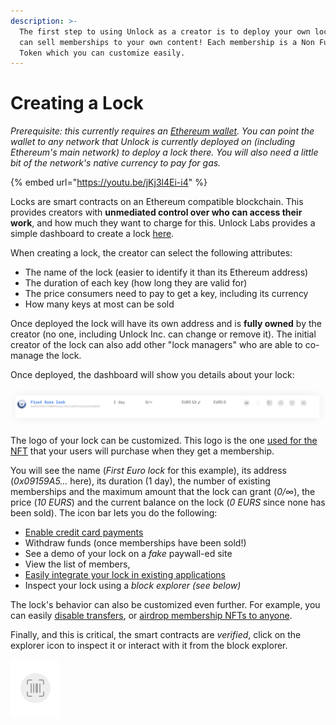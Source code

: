 ```yaml
---
description: >-
  The first step to using Unlock as a creator is to deploy your own lock so you
  can sell memberships to your own content! Each membership is a Non Fungible
  Token which you can customize easily.
---
```


# Creating a Lock

_Prerequisite: this currently requires an_ [_Ethereum wallet_](https://ethereum.org/en/wallets/)_. You can point the wallet to any network that Unlock is_ _currently deployed on_ _(including Ethereum's main network) to deploy a lock there. You will also need a little bit of the network's native currency to pay for gas._

{% embed url="https://youtu.be/jKj3l4Ei-i4" %}

Locks are smart contracts on an Ethereum compatible blockchain. This provides creators with **unmediated control over who can access their work**, and how much they want to charge for this. Unlock Labs provides a simple dashboard to create a lock [here](https://app.unlock-protocol.com/dashboard).&#x20;

When creating a lock, the creator can select the following attributes:

* The name of the lock (easier to identify it than its Ethereum address)
* The duration of each key (how long they are valid for)
* The price consumers need to pay to get a key, including its currency
* How many keys at most can be sold

Once deployed the lock will have its own address and is **fully owned** by the creator (no one, including Unlock Inc. can change or remove it). The initial creator of the lock can also add other "lock managers" who are able to co-manage the lock.

Once deployed, the dashboard will show you details about your lock:

![](<../../.gitbook/assets/image (11) (1).png>)

The logo of your lock can be customized. This logo is the one [used for the NFT](../customizing-the-nft.md) that your users will purchase when they get a membership.

You will see the name (_First Euro lock_ for this example), its address (_0x09159A5..._ here), its duration (1 day), the number of existing memberships and the maximum amount that the lock can grant (_0/∞_), the price (_10 EURS_) and the current balance on the lock (_0 EURS_ since none has been sold). The icon bar lets you do the following:

* [Enable credit card payments](../enabling-credit-cards.md)
* Withdraw funds (once memberships have been sold!)
* See a demo of your lock on a _fake_ paywall-ed site
* View the list of members,
* [Easily integrate your lock in existing applications](../plugins-and-integrations/)
* Inspect your lock using a _block explorer (see below)_

The lock's behavior can also be customized even further. For example, you can easily [disable transfers](../tutorials-1/how-to-make-keys-non-transferrable.md), or [airdrop membership NFTs to anyone](../tutorials-1/how-to-airdrop-memberships.md).

Finally, and this is critical, the smart contracts are _verified_, click on the explorer icon to inspect it or interact with it from the block explorer.

![](../../.gitbook/assets/image.png)
